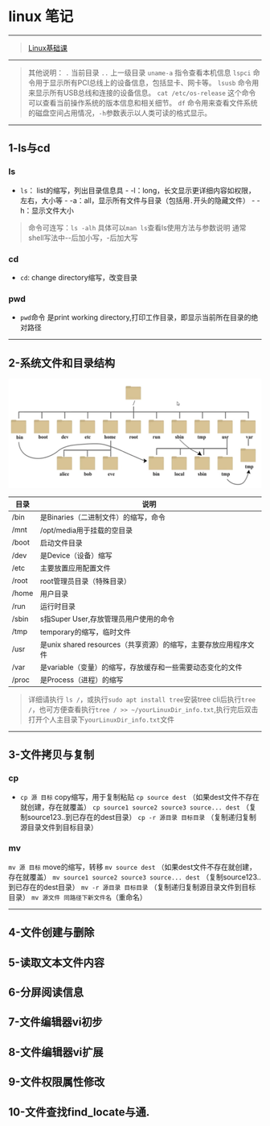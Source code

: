 # linux 笔记

---
> [Linux基础课](https://www.bilibili.com/video/BV1wF4m1N7BF?p=1&vd_source=e72b19c11ff9d91211ff43b2fe7d0992)
---

> 其他说明：
> `.` 当前目录
> `..` 上一级目录
> `uname-a` 指令查看本机信息
> `lspci` 命令用于显示所有PCI总线上的设备信息，包括显卡、网卡等。
> `lsusb` 命令用来显示所有USB总线和连接的设备信息。
> `cat /etc/os-release` 这个命令可以查看当前操作系统的版本信息和相关细节。
> `df` 命令用来查看文件系统的磁盘空间占用情况，`-h`参数表示以人类可读的格式显示。


---

## 1-ls与cd

### ls
- `ls`：
    list的缩写，列出目录信息具
        - -l：long，长文显示更详细内容如权限，左右，大小等
        - -a：all，显示所有文件与目录（包括用`.`开头的隐藏文件）
        - -h：显示文件大小
> 命令可连写：`ls -alh`
> 具体可以`man ls`查看ls使用方法与参数说明
> 通常shell写法中--后加小写，-后加大写

### cd
- `cd`:
    change directory缩写，改变目录

### pwd
- `pwd`命令
    是print working directory,打印工作目录，即显示当前所在目录的绝对路径

---

## 2-系统文件和目录结构

![alt](imgs/sysDir.png)

|目录|说明|
|--|--|
|/bin|是Binaries（二进制文件）的缩写，命令|
|/mnt|/opt/media用于挂载的空目录|
|/boot|启动文件目录|
|/dev|是Device（设备）缩写|
|/etc|主要放置应用配置文件|
|/root|root管理员目录（特殊目录）|
|/home|用户目录|
|/run|运行时目录|
|/sbin|s指Super User,存放管理员用户使用的命令|
|/tmp|temporary的缩写，临时文件|
|/usr|是unix shared resources（共享资源）的缩写，主要存放应用程序文件|
|/var|是variable（变量）的缩写，存放缓存和一些需要动态变化的文件|
|/proc|是Process（进程）的缩写||

> 详细请执行 `ls /`，或执行`sudo apt install tree`安装tree cli后执行`tree /`，也可方便查看执行`tree / >> ~/yourLinuxDir_info.txt`,执行完后双击打开个人主目录下`yourLinuxDir_info.txt`文件

---

## 3-文件拷贝与复制

### cp
- `cp 源 目标`
    copy缩写，用于复制粘贴
    `cp source dest` （如果dest文件不存在就创建，存在就覆盖）
    `cp source1 source2 source3 source... dest` （复制source123..到已存在的dest目录）
    `cp -r 源目录 目标目录` （复制递归复制源目录文件到目标目录）

### mv
`mv 源 目标`
    move的缩写，转移
    `mv source dest` （如果dest文件不存在就创建，存在就覆盖）
    `mv source1 source2 source3 source... dest` （复制source123..到已存在的dest目录）
    `mv -r 源目录 目标目录` （复制递归复制源目录文件到目标目录）
    `mv 源文件 同路径下新文件名`（重命名）

---

## 4-文件创建与删除


## 5-读取文本文件内容


## 6-分屏阅读信息


## 7-文件编辑器vi初步


## 8-文件编辑器vi扩展


## 9-文件权限属性修改


## 10-文件查找find_locate与通.
